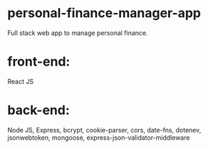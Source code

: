 # personal-finance-manager-app
 Full stack web app to manage personal finance.

# front-end:
React JS

# back-end:
Node JS, Express, bcrypt, cookie-parser, cors, date-fns, dotenev, jsonwebtoken, mongoose, express-json-validator-middleware
